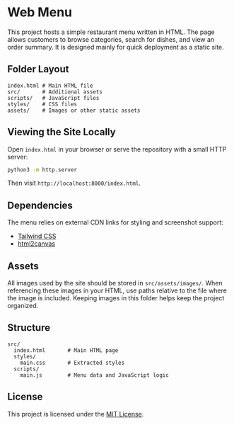 # Web Menu

This project hosts a simple restaurant menu written in HTML. The page allows customers to browse categories, search for dishes, and view an order summary. It is designed mainly for quick deployment as a static site.

## Folder Layout

```
index.html # Main HTML file
src/       # Additional assets
scripts/   # JavaScript files
styles/    # CSS files
assets/    # Images or other static assets
```

## Viewing the Site Locally

Open `index.html` in your browser or serve the repository with a small HTTP server:

```bash
python3 -m http.server
```

Then visit `http://localhost:8000/index.html`.

## Dependencies

The menu relies on external CDN links for styling and screenshot support:

- [Tailwind CSS](https://cdn.tailwindcss.com)
- [html2canvas](https://cdn.jsdelivr.net/npm/html2canvas@1.4.1/dist/html2canvas.min.js)

## Assets

All images used by the site should be stored in `src/assets/images/`. When
referencing these images in your HTML, use paths relative to the file where the
image is included. Keeping images in this folder helps keep the project
organized.

## Structure

```
src/
  index.html       # Main HTML page
  styles/
    main.css       # Extracted styles
  scripts/
    main.js        # Menu data and JavaScript logic
```

## License

This project is licensed under the [MIT License](LICENSE).
